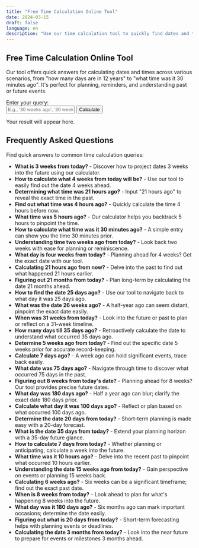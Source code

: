 ```yaml
---
title: "Free Time Calculation Online Tool"
date: 2024-03-15
draft: false
language: en
description: "Use our time calculation tool to quickly find dates and times for any scenario. Perfect for planning, reminders, and calculating past or future events."
---
```


<!-- @format -->

<section class="bg-gray-50 dark:bg-gray-800">
  <div class="max-w-screen-md px-4 py-8 mx-auto">
    <h1 class="text-xl font-bold text-center text-gray-900 dark:text-white">Free Time Calculation Online Tool</h1>
    <p class="mb-8 font-light text-center text-gray-600 dark:text-gray-400">Our tool offers quick answers for calculating dates and times across various scenarios, from "how many days are in 12 years" to "what time was it 30 minutes ago". It's perfect for planning, reminders, and understanding past or future events.</p>
    <div class="space-y-6">
      <div class="text-left">
        <label for="timeQuery" class="mb-2 block text-lg font-medium text-gray-900 dark:text-gray-300">Enter your query:</label>
            <div class="flex items-center space-x-2">
        <input type="text" id="timeQuery" name="timeQuery" class="flex-1 px-4 py-3 text-md text-gray-900 bg-white border border-gray-300 rounded-lg shadow-sm focus:ring-blue-500 focus:border-blue-500 dark:border-gray-600 dark:bg-gray-700 dark:text-white" placeholder="E.g., '30 weeks ago', '30 weeks from today'">
        <button onclick="calculateTime()" class="px-8 py-3 text-lg font-semibold text-blue-100 transition-colors duration-200 bg-indigo-700 rounded-lg hover:bg-indigo-800 focus:outline-none focus:ring-4 focus:ring-indigo-500 dark:bg-indigo-600 dark:hover:bg-indigo-700 dark:focus:ring-indigo-800 shadow-lg">Calculate</button>
            </div>
        </div>
      <div class="text-center">
        <p id="timeResult" class="p-4 text-lg font-medium text-gray-800 bg-white border border-gray-300 rounded-lg shadow-sm dark:text-gray-200 dark:bg-gray-700">Your result will appear here.</p>
      </div>
    </div>
    <!-- SEO Content / FAQ Section -->
    <div class="mt-12">
      <h2 class="text-lg font-semibold text-gray-900 dark:text-white">Frequently Asked Questions</h2>
      <p class="mt-4 text-gray-600 dark:text-gray-400">Find quick answers to common time calculation queries:</p>
      <ul>
  <li><strong>What is 3 weeks from today?</strong> - Discover how to project dates 3 weeks into the future using our calculator.</li>
  <li><strong>How to calculate what 4 weeks from today will be?</strong> - Use our tool to easily find out the date 4 weeks ahead.</li>
  <li><strong>Determining what time was 21 hours ago?</strong> - Input "21 hours ago" to reveal the exact time in the past.</li>
  <li><strong>Find out what time was 4 hours ago?</strong> - Quickly calculate the time 4 hours before now.</li>
  <li><strong>What time was 5 hours ago?</strong> - Our calculator helps you backtrack 5 hours to pinpoint the time.</li>
  <li><strong>How to calculate what time was it 30 minutes ago?</strong> - A simple entry can show you the time 30 minutes prior.</li>
  <li><strong>Understanding time two weeks ago from today?</strong> - Look back two weeks with ease for planning or reminiscence.</li>
  <li><strong>What day is four weeks from today?</strong> - Planning ahead for 4 weeks? Get the exact date with our tool.</li>
  <li><strong>Calculating 21 hours ago from now?</strong> - Delve into the past to find out what happened 21 hours earlier.</li>
  <li><strong>Figuring out 21 months from today?</strong> - Plan long-term by calculating the date 21 months ahead.</li>
  <li><strong>How to find the date 25 days ago?</strong> - Use our tool to navigate back to what day it was 25 days ago.</li>
  <li><strong>What was the date 26 weeks ago?</strong> - A half-year ago can seem distant, pinpoint the exact date easily.</li>
  <li><strong>When was 31 weeks from today?</strong> - Look into the future or past to plan or reflect on a 31-week timeline.</li>
  <li><strong>How many days till 35 days ago?</strong> - Retroactively calculate the date to understand what occurred 35 days ago.</li>
  <li><strong>Determine 5 weeks ago from today?</strong> - Find out the specific date 5 weeks prior for accurate record-keeping.</li>
  <li><strong>Calculate 7 days ago?</strong> - A week ago can hold significant events, trace back easily.</li>
  <li><strong>What date was 75 days ago?</strong> - Navigate through time to discover what occurred 75 days in the past.</li>
  <li><strong>Figuring out 8 weeks from today's date?</strong> - Planning ahead for 8 weeks? Our tool provides precise future dates.</li>
  <li><strong>What day was 180 days ago?</strong> - Half a year ago can blur; clarify the exact date 180 days prior.</li>
  <li><strong>Calculate what day it was 100 days ago?</strong> - Reflect or plan based on what occurred 100 days ago.</li>
  <li><strong>Determine the date 20 days from today?</strong> - Short-term planning is made easy with a 20-day forecast.</li>
  <li><strong>What is the date 35 days from today?</strong> - Extend your planning horizon with a 35-day future glance.</li>
  <li><strong>How to calculate 7 days from today?</strong> - Whether planning or anticipating, calculate a week into the future.</li>
  <li><strong>What time was it 10 hours ago?</strong> - Delve into the recent past to pinpoint what occurred 10 hours earlier.</li>
  <li><strong>Understanding the date 15 weeks ago from today?</strong> - Gain perspective on events or planning 15 weeks back.</li>
  <li><strong>Calculating 6 weeks ago?</strong> - Six weeks can be a significant timeframe; find out the exact past date.</li>
  <li><strong>When is 8 weeks from today?</strong> - Look ahead to plan for what's happening 8 weeks into the future.</li>
  <li><strong>What day was it 180 days ago?</strong> - Six months ago can mark important occasions; determine the date easily.</li>
  <li><strong>Figuring out what is 20 days from today?</strong> - Short-term forecasting helps with planning events or deadlines.</li>
  <li><strong>Calculating the date 3 months from today?</strong> - Look into the near future to prepare for events or milestones 3 months ahead.</li>
    </ul>
    </div>
  </div>
</section>


<script>
  function calculateTime() {
    const query = document.getElementById('timeQuery').value.toLowerCase();
    const resultElement = document.getElementById('timeResult');
    let resultText = "I'm still learning to calculate that.";

    // Parsing for "weeks ago" and "weeks from today"
    if (query.includes('weeks ago')) {
      const weeks = parseInt(query);
      const date = new Date();
      date.setDate(date.getDate() - weeks * 7);
      resultText = `${weeks} weeks ago was ${date.toDateString()}.`;
    } else if (query.includes('weeks from today')) {
      const weeks = parseInt(query);
      const date = new Date();
      date.setDate(date.getDate() + weeks * 7);
      resultText = `${weeks} weeks from today is ${date.toDateString()}.`;
    }

    // Parsing for "hours ago"
    else if (query.includes('hours ago')) {
      const hours = parseInt(query);
      const date = new Date(new Date().getTime() - hours * 3600000);
      resultText = `${hours} hours ago was ${date.toLocaleTimeString()}.`;
    }

    else if (query.includes('weeks ago')) {
      const weeks = parseInt(query);
      const date = new Date();
      date.setDate(date.getDate() - weeks * 7);
      resultText = `Date ${weeks} weeks ago: ${date.toDateString()}`;
    } else if (query.includes('months ago')) {
      const months = parseInt(query);
      const date = new Date();
      date.setMonth(date.getMonth() - months);
      resultText = `Date ${months} months ago: ${date.toDateString()}`;
    }

    // Parsing for "days ago" and "days from today"
    else if (query.includes('days ago')) {
      const days = parseInt(query);
      const date = new Date();
      date.setDate(date.getDate() - days);
      resultText = `${days} days ago was ${date.toDateString()}.`;
    } else if (query.includes('days from today')) {
      const days = parseInt(query);
      const date = new Date();
      date.setDate(date.getDate() + days);
      resultText = `${days} days from today is ${date.toDateString()}.`;
    }

    // Parsing for "months from today"
    else if (query.includes('months from today')) {
      const months = parseInt(query);
      const date = new Date();
      date.setMonth(date.getMonth() + months);
      resultText = `${months} months from today is ${date.toDateString()}.`;
    }

    // More conditions can be added here for additional queries

    resultElement.innerText = resultText;
  }
</script>



